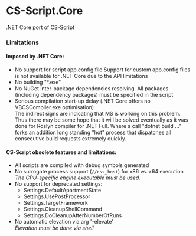 # CS-Script.Core
.NET Core port of CS-Script

### Limitations

#### Imposed by .NET Core:
  - No support for script app.config file
    Support for custom app.config files is not available for .NET Core due to the API limitations
  - No building "*.exe"
  - No NuGet inter-package dependencies resolving. All packages (including dependency packages) must be specified in the script
  - Serious compilation start-up delay (.NET Core offers no VBCSCompiler.exe optimisation)<br>
    The indirect signs are indicating that MS is working on this problem. Thus there may be some hope that it will be solved eventually as it was done for Roslyn compiler for .NET Full.
    Where a call "dotnet build ..." forks an addition long standing "hot" process that dispatches all consecutive build requests extremely quickly.

#### CS-Script obsolete features and limitations:
  - All scripts are compiled with debug symbols generated
  - No surrogate process support (`//css_host`) for x86 vs. x64 execution
    _The CPU-specific engine executable must be used._
  - No support for deprecated settings:
    - Settings.DefaultApartmentState 
    - Settings.UsePostProcessor
    - Settings.TargetFramework
    - Settings.CleanupShellCommand
    - Settings.DoCleanupAfterNumberOfRuns
  - No automatic elevation via arg '-elevate'<br>
    _Elevation must be done via shell_
